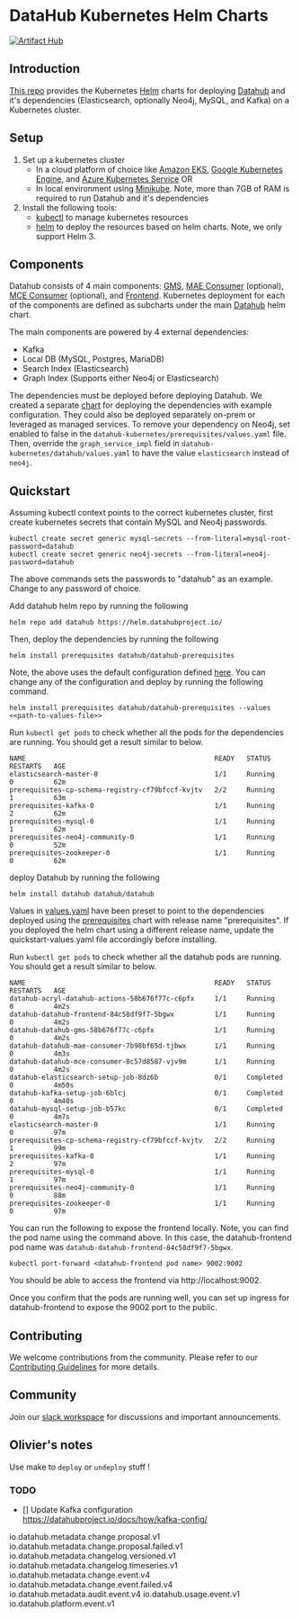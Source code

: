 # DataHub Kubernetes Helm Charts
[![Artifact Hub](https://img.shields.io/endpoint?url=https://artifacthub.io/badge/repository/datahub)](https://artifacthub.io/packages/search?repo=datahub)

## Introduction
[This repo](https://github.com/acryldata/datahub-helm) provides 
the Kubernetes [Helm](https://helm.sh/) charts for deploying 
[Datahub](https://github.com/linkedin/datahub) and it's dependencies 
(Elasticsearch, optionally Neo4j, MySQL, and Kafka) on a Kubernetes cluster.

## Setup
1. Set up a kubernetes cluster
   - In a cloud platform of choice like [Amazon EKS](https://aws.amazon.com/eks), 
     [Google Kubernetes Engine](https://cloud.google.com/kubernetes-engine), 
     and [Azure Kubernetes Service](https://azure.microsoft.com/en-us/services/kubernetes-service/) OR
   - In local environment using [Minikube](https://minikube.sigs.k8s.io/docs/). 
     Note, more than 7GB of RAM is required to run Datahub and it's dependencies 
2. Install the following tools: 
   - [kubectl](https://kubernetes.io/docs/tasks/tools/) to manage kubernetes resources
   - [helm](https://helm.sh/docs/intro/install/) to deploy the resources based on helm charts. 
     Note, we only support Helm 3.
   
## Components
Datahub consists of 4 main components: [GMS](https://datahubproject.io/docs/metadata-service/), 
[MAE Consumer](https://datahubproject.io/docs/metadata-jobs/mae-consumer-job) (optional), 
[MCE Consumer](https://datahubproject.io/docs/metadata-jobs/mce-consumer-job) (optional), and 
[Frontend](https://datahubproject.io/docs/datahub-frontend). Kubernetes deployment 
for each of the components are defined as subcharts under the main 
[Datahub](https://github.com/acryldata/datahub-helm/tree/master/charts/datahub) 
helm chart.

The main components are powered by 4 external dependencies:
- Kafka
- Local DB (MySQL, Postgres, MariaDB)
- Search Index (Elasticsearch)
- Graph Index (Supports either Neo4j or Elasticsearch)

The dependencies must be deployed before deploying Datahub. We created a separate 
[chart](https://github.com/acryldata/datahub-helm/tree/master/charts/prerequisites) 
for deploying the dependencies with example configuration. They could also be deployed 
separately on-prem or leveraged as managed services. To remove your dependency on Neo4j,
set enabled to false in the `datahub-kubernetes/prerequisites/values.yaml` file.
Then, override the `graph_service_impl` field in `datahub-kubernetes/datahub/values.yaml` to
have the value `elasticsearch` instead of `neo4j`.

## Quickstart
Assuming kubectl context points to the correct kubernetes cluster, first create kubernetes secrets that contain MySQL and Neo4j passwords. 

```(shell)
kubectl create secret generic mysql-secrets --from-literal=mysql-root-password=datahub
kubectl create secret generic neo4j-secrets --from-literal=neo4j-password=datahub
```

The above commands sets the passwords to "datahub" as an example. Change to any password of choice. 

Add datahub helm repo by running the following

```(shell)
helm repo add datahub https://helm.datahubproject.io/
```

Then, deploy the dependencies by running the following

```(shell)
helm install prerequisites datahub/datahub-prerequisites
```

Note, the above uses the default configuration defined [here](https://github.com/acryldata/datahub-helm/blob/master/charts/prerequisites/values.yaml). You can change any of the configuration and deploy by running the following command. 

```(shell)
helm install prerequisites datahub/datahub-prerequisites --values <<path-to-values-file>>
```

Run `kubectl get pods` to check whether all the pods for the dependencies are running. 
You should get a result similar to below.

```
NAME                                               READY   STATUS      RESTARTS   AGE
elasticsearch-master-0                             1/1     Running     0          62m
prerequisites-cp-schema-registry-cf79bfccf-kvjtv   2/2     Running     1          63m
prerequisites-kafka-0                              1/1     Running     2          62m
prerequisites-mysql-0                              1/1     Running     1          62m
prerequisites-neo4j-community-0                    1/1     Running     0          52m
prerequisites-zookeeper-0                          1/1     Running     0          62m
```

deploy Datahub by running the following

```(shell)
helm install datahub datahub/datahub
```

Values in [values.yaml](https://github.com/acryldata/datahub-helm/blob/master/charts/datahub/values.yaml) 
have been preset to point to the dependencies deployed using the [prerequisites](https://github.com/acryldata/datahub-helm/tree/master/charts/prerequisites) 
chart with release name "prerequisites". If you deployed the helm chart using a different release name, update the quickstart-values.yaml file accordingly before installing. 

Run `kubectl get pods` to check whether all the datahub pods are running. You should get a result similar to below.

```
NAME                                               READY   STATUS      RESTARTS   AGE
datahub-acryl-datahub-actions-58b676f77c-c6pfx     1/1     Running     0          4m2s
datahub-datahub-frontend-84c58df9f7-5bgwx          1/1     Running     0          4m2s
datahub-datahub-gms-58b676f77c-c6pfx               1/1     Running     0          4m2s
datahub-datahub-mae-consumer-7b98bf65d-tjbwx       1/1     Running     0          4m3s
datahub-datahub-mce-consumer-8c57d8587-vjv9m       1/1     Running     0          4m2s
datahub-elasticsearch-setup-job-8dz6b              0/1     Completed   0          4m50s
datahub-kafka-setup-job-6blcj                      0/1     Completed   0          4m40s
datahub-mysql-setup-job-b57kc                      0/1     Completed   0          4m7s
elasticsearch-master-0                             1/1     Running     0          97m
prerequisites-cp-schema-registry-cf79bfccf-kvjtv   2/2     Running     1          99m
prerequisites-kafka-0                              1/1     Running     2          97m
prerequisites-mysql-0                              1/1     Running     1          97m
prerequisites-neo4j-community-0                    1/1     Running     0          88m
prerequisites-zookeeper-0                          1/1     Running     0          97m
```

You can run the following to expose the frontend locally. Note, you can find the pod name using the command above. 
In this case, the datahub-frontend pod name was `datahub-datahub-frontend-84c58df9f7-5bgwx`. 

```(shell)
kubectl port-forward <datahub-frontend pod name> 9002:9002
```

You should be able to access the frontend via http://localhost:9002. 

Once you confirm that the pods are running well, you can set up ingress for datahub-frontend 
to expose the 9002 port to the public.  

## Contributing

We welcome contributions from the community. Please refer to our [Contributing Guidelines](CONTRIBUTING.md) for more details. 

## Community

Join our [slack workspace](https://slack.datahubproject.io) for discussions and important announcements. 


## Olivier's notes

Use make to `deploy` or `undeploy` stuff !


### TODO
- [] Update Kafka configuration https://datahubproject.io/docs/how/kafka-config/

io.datahub.metadata.change.proposal.v1
io.datahub.metadata.change.proposal.failed.v1
io.datahub.metadata.changelog.versioned.v1
io.datahub.metadata.changelog.timeseries.v1
io.datahub.metadata.change.event.v4
io.datahub.metadata.change.event.failed.v4
io.datahub.metadata.audit.event.v4
io.datahub.usage.event.v1
io.datahub.platform.event.v1